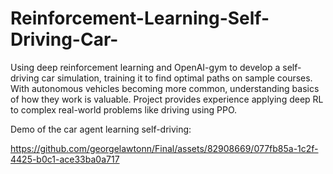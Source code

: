 # Reinforcement-Learning-Self-Driving-Car-
Using deep reinforcement learning and OpenAI-gym to develop a self-driving car simulation, training it to find optimal paths on sample courses. With autonomous vehicles becoming more common, understanding basics of how they work is valuable. Project provides experience applying deep RL to complex real-world problems like driving using PPO.

Demo of the car agent learning self-driving:


https://github.com/georgelawtonn/Final/assets/82908669/077fb85a-1c2f-4425-b0c1-ace33ba0a717
